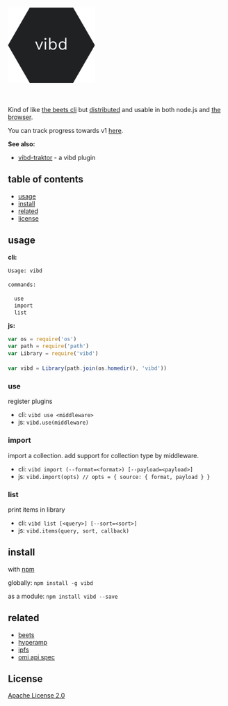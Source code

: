 <h1 align="center">
  <br>
  <a href="https://github.com/vibedrive/vibedb">
    <img style="display: block" alt="vibd" width="200" src="vibd-hexagon.svg">
  </a>
  <br>
</h1>


Kind of like [the beets cli](http://beets.readthedocs.io/en/v1.4.6/reference/cli.html) but [distributed](https://github.com/mafintosh/hyperdb) and usable in both node.js and [the browser](https://github.com/browserify/browserify).

You can track progress towards v1 [here](https://github.com/vibedrive/vibd/issues/1).

**See also:**
  - [vibd-traktor](https://github.com/vibedrive/vibd-traktor) - a vibd plugin

## table of contents

- [usage](#usage)
- [install](#install)
- [related](#related)
- [license](#license)


## usage

**cli:**
```
Usage: vibd 

commands:

  use
  import
  list
```

**js:**

```js
var os = require('os')
var path = require('path')
var Library = require('vibd')

var vibd = Library(path.join(os.homedir(), 'vibd'))
```

### use

register plugins

- cli: `vibd use <middleware>`
- js: `vibd.use(middleware)`

### import

import a collection. add support for collection type by middleware.

- cli: `vibd import (--format=<format>) [--payload=<payload>] `
- js: `vibd.import(opts) // opts = { source: { format, payload } }` 

### list

print items in library

- cli: `vibd list [<query>] [--sort=<sort>]`
- js: `vibd.items(query, sort, callback)`


## install 

with [npm](https://www.npmjs.com/)

globally: 
`npm install -g vibd`

as a module: 
`npm install vibd --save`


## related

- [beets](http://beets.readthedocs.io/)
- [hyperamp](https://github.com/hypermodules/hyperamp)
- [ipfs](https://github.com/ipfs/js-ipfs)
- [omi api spec](https://github.com/omi/api-specs)


## License

[Apache License 2.0](https://github.com/vibedrive/vibd/blob/master/LICENSE)
